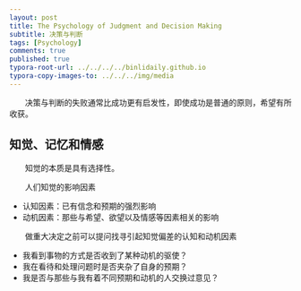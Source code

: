 ```yaml
---
layout: post
title: The Psychology of Judgment and Decision Making
subtitle: 决策与判断
tags: [Psychology]
comments: true
published: true
typora-root-url: ../../../../binlidaily.github.io
typora-copy-images-to: ../../../img/media
---
```


　　决策与判断的失败通常比成功更有启发性，即使成功是普通的原则，希望有所收获。

## 知觉、记忆和情感
　　知觉的本质是具有选择性。

　　人们知觉的影响因素
* 认知因素：已有信念和预期的强烈影响
* 动机因素：那些与希望、欲望以及情感等因素相关的影响

　　做重大决定之前可以提问找寻引起知觉偏差的认知和动机因素
* 我看到事物的方式是否收到了某种动机的驱使？
* 我在看待和处理问题时是否夹杂了自身的预期？
* 我是否与那些与我有着不同预期和动机的人交换过意见？